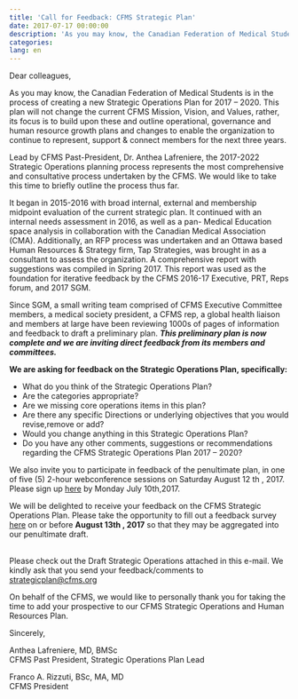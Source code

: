 ```yaml
---
title: 'Call for Feedback: CFMS Strategic Plan'
date: 2017-07-17 00:00:00
description: 'As you may know, the Canadian Federation of Medical Students is in the process of creating a new Strategic Operations Plan for 2017 – 2020. This plan will not change the current CFMS Mission, Vision, and Values, rather, its focus is to build upon these and outline operational, governance and human resource growth plans and changes to enable the organization to continue to represent, support &amp; connect members for the next three years.'
categories:
lang: en
---
```



Dear colleagues,

As you may know, the Canadian Federation of Medical Students is in the process of creating a new Strategic Operations Plan for 2017 – 2020. This plan will not change the current CFMS Mission, Vision, and Values, rather, its focus is to build upon these and outline operational, governance and human resource growth plans and changes to enable the organization to continue to represent, support & connect members for the next three years.&nbsp;

Lead by CFMS Past-President, Dr. Anthea Lafreniere, the 2017-2022 Strategic Operations planning process represents the most comprehensive and consultative process undertaken by the CFMS. We would like to take this time to briefly outline the process thus far.&nbsp;

It began in 2015-2016 with broad internal, external and membership midpoint evaluation of the current strategic plan. It continued with an internal needs assessment in 2016, as well as a pan- Medical Education space analysis in collaboration with the Canadian Medical Association (CMA). Additionally, an RFP process was undertaken and an Ottawa based Human Resources & Strategy firm, Tap Strategies, was brought in as a consultant to assess the organization. A comprehensive report with suggestions was compiled in Spring 2017. This report was used as the foundation for iterative feedback by the CFMS 2016-17 Executive, PRT, Reps forum, and 2017 SGM.

Since SGM, a small writing team comprised of CFMS Executive Committee members, a medical society president, a CFMS rep, a global health liaison and members at large have been reviewing 1000s of pages of information and feedback to draft a preliminary plan. ***This preliminary plan is now complete and we are inviting direct feedback from its members and committees.***

**We are asking for feedback on the Strategic Operations Plan, specifically:**

* What do you think of the Strategic Operations Plan?
* Are the categories appropriate?
* Are we missing core operations items in this plan?
* Are there any specific Directions or underlying objectives that you would revise,remove or add?
* Would you change anything in this Strategic Operations Plan?
* Do you have any other comments, suggestions or recommendations regarding the CFMS Strategic Operations Plan 2017 – 2020?

We also invite you to participate in feedback of the penultimate plan, in one of five (5) 2-hour webconference sessions on Saturday August 12 th , 2017. Please sign up [here](https://doodle.com/poll/hvukpi3i5mnpc9ia) by Monday July 10th,2017.

We will be delighted to receive your feedback on the CFMS Strategic Operations Plan. Please take the opportunity to fill out a feedback survey [here](https://www.surveymonkey.com/r/CFMSStrategicPlan2017) on or before **August 13th , 2017** so that they may be aggregated into our penultimate draft.

<br>Please check out the Draft Strategic Operations attached in this e-mail. We kindly ask that you send your feedback/comments to [strategicplan@cfms.org](javascript:void(location.href='mailto:'+String.fromCharCode(115,116,114,97,116,101,103,105,99,112,108,97,110,64,99,102,109,115,46,111,114,103)))

On behalf of the CFMS, we would like to personally thank you for taking the time to add your prospective to our CFMS Strategic Operations and Human Resources Plan.

Sincerely,

Anthea Lafreniere, MD, BMSc
<br>CFMS Past President, Strategic Operations Plan Lead

Franco A. Rizzuti, BSc, MA, MD
<br>CFMS President